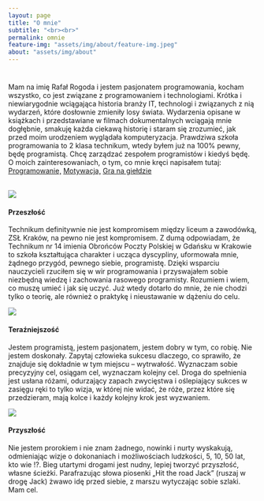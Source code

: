 ```yaml
---
layout: page
title: "O mnie"
subtitle: "<br><br>"
permalink: omnie
feature-img: "assets/img/about/feature-img.jpeg"
about: "assets/img/about"
--- 
```



<div class="container">
    <div class="row">
    <div class="col-md-12">
        <h1 class="text-success"></h1>
        <p class="base-font-size">Mam na imię Rafał Rogoda i jestem pasjonatem programowania, kocham wszystko, co jest związane z programowaniem i technologiami. Krótka i niewiarygodnie wciągająca historia branży IT, technologi i związanych z nią wydarzeń, które dosłownie zmieniły losy świata. Wydarzenia opisane w książkach i przedstawiane w filmach dokumentalnych wciągają mnie dogłębnie, smakuję każda ciekawą historię i staram się zrozumieć, jak przed moim urodzeniem wyglądała komputeryzacja. Prawdziwa szkoła programowania to 2 klasa technikum, wtedy byłem już na 100% pewny, będę programistą. Chcę zarządzać zespołem programistów i kiedyś będę. O moich zainteresowaniach, o tym, co mnie kręci napisałem tutaj:  <a href="{{ site.baseurl }}/zainteresowania/programowanie" class="" data-keyboard="true">Programowanie,</a> <a href="{{ site.baseurl }}/zainteresowania/motywacja" class="">Motywacja,</a> <a href="{{ site.baseurl }}/zainteresowania/gielda" class="">Gra na giełdzie</a> </p>
        <div class="">
        <br>
        </div>
    </div>
        <div class="container jumbotron bg-secondary py-2">
        <div class="row text-left">
            <div class="col-md-4 bg-secondary my-3 border-right border-light">
            <div class="row mb-3">
                <div class="align-self-center col-10 col-md-12">
                <img class="img-fluid img-rounded" src="{{ site.baseurl }}/{{ page.about }}/windowsxp.png"> </div>
            </div>
            <p class="lead text-center"><h4 class="text-success">Przeszłość</h4> </p>
            <p class="base-font-size">Technikum definitywnie nie jest kompromisem między liceum a zawodówką, ZSŁ Kraków, na pewno nie jest kompromisem. Z dumą odpowiadam, że Technikum nr 14 imienia Obrońców Poczty Polskiej w Gdańsku w Krakowie to szkoła kształtująca charakter i ucząca dyscypliny, uformowała mnie, żądnego przygód, pewnego siebie, programistę. Dzięki wsparciu nauczycieli rzuciłem się w wir programowania i przyswajałem sobie niezbędną wiedzę i zachowania rasowego programisty. Rozumiem i wiem, co muszę umieć i jak się uczyć. Już wtedy dotarło do mnie, że nie chodzi tylko o teorię, ale również o praktykę i nieustawanie w dążeniu do celu.</p>
            </div>
            <div class="col-md-4 my-3 bg-secondary border-right border-left border-light">
            <div class="row mb-3">
                <div class="align-self-center col-10 col-md-12">
                <img class="img-fluid img-rounded" src="{{ site.baseurl }}/{{ page.about }}/windows7.png"> </div>
            </div>
            <p class="lead text-center "><h4 class="text-success">Teraźniejszość</h4> </p>
            <p class="base-font-size">Jestem programistą, jestem pasjonatem, jestem dobry w tym, co robię. Nie jestem doskonały. Zapytaj człowieka sukcesu dlaczego, co sprawiło, że znajduje się dokładnie w tym miejscu – wytrwałość. Wyznaczam sobie precyzyjny cel, osiągam cel, wyznaczam kolejny cel. Droga do
spełnienia jest usłana różami, odurzający zapach zwycięstwa i oślepiający sukces w zasięgu ręki to tylko wizja, w której nie widać, że róże, przez które się przedzieram, mają kolce i każdy kolejny krok jest wyzwaniem.</p>
            </div>
            <div class="col-md-4 my-3 bg-secondary border-left border-light">
            <div class="row mb-3">
                <div class="align-self-center col-10 col-md-12">
                <img class="img-fluid img-rounded" src="{{ site.baseurl }}/{{ page.about }}/windows10.png"> </div>
            </div>
            <p class="lead text-center"><h4 class="text-success">Przyszłość</h4> </p>
            <p class="base-font-size">Nie jestem prorokiem i nie znam żadnego, nowinki i nurty wyskakują, odmieniając wizje o dokonaniach i możliwościach ludzkości, 5, 10, 50 lat, kto wie !?. Bieg utartymi drogami jest nudny, lepiej tworzyć przyszłość, własne ścieżki. Parafrazując słowa piosenki „Hit the road Jack” (ruszaj w drogę Jack) żwawo idę przed siebie, z marszu wytyczając sobie szlaki. Mam cel.</p>
            </div>
        </div>
        </div>
    </div>
</div>
    

